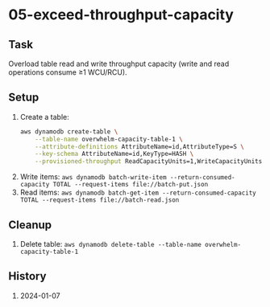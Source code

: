 # 05-exceed-throughput-capacity

## Task
Overload table read and write throughput capacity (write and read operations consume ≥1 WCU/RCU).

## Setup
1. Create a table:
    ```bash
    aws dynamodb create-table \
        --table-name overwhelm-capacity-table-1 \
        --attribute-definitions AttributeName=id,AttributeType=S \
        --key-schema AttributeName=id,KeyType=HASH \
        --provisioned-throughput ReadCapacityUnits=1,WriteCapacityUnits=1
    ```
2. Write items: `aws dynamodb batch-write-item --return-consumed-capacity TOTAL --request-items file://batch-put.json`
3. Read items: `aws dynamodb batch-get-item --return-consumed-capacity TOTAL --request-items file://batch-read.json`

## Cleanup
1. Delete table: `aws dynamodb delete-table --table-name overwhelm-capacity-table-1`

## History
1. 2024-01-07
